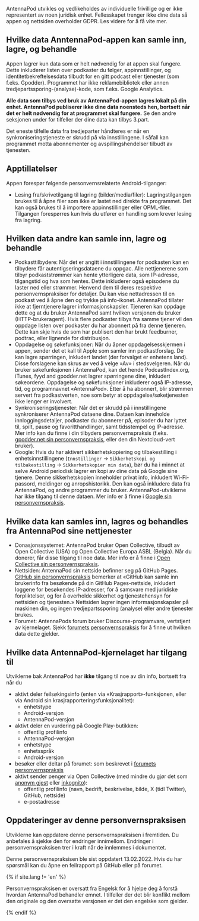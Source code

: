 AntennaPod utvikles og vedlikeholdes av individuelle frivillige og er ikke representert av noen juridisk enhet. Fellesskapet trenger ikke dine data så appen og nettsiden overholder GDPR. Les videre for å få vite mer.

## Hvilke data AnntennaPod-appen kan samle inn, lagre, og behandle

Appen lagrer kun data som er helt nødvendig for at appen skal fungere. Dette inkluderer listen over podkaster du følger, appinnstillinger, og identitetbekreftelsesdata tilbudt for en gitt podcast eller tjenester (som f.eks. Gpodder). Programmet har ikke reklamebibliotek eller annen tredjepartssporing-(analyse)-kode, som f.eks. Google Analytics.

**Alle data som tilbys ved bruk av AntennaPod-appen lagres lokalt på din enhet. AntennaPod publiserer ikke dine data noensteds hen, bortsett når det er helt nødvendig for at programmet skal fungere.** Se den andre seksjonen under for tilfeller der dine data kan tilbys 3.part.

Det eneste tilfelle data fra tredjeparter håndteres er når en synkroniseringstjeneste er skrudd på via innstillingene. I såfall kan programmet motta abonnementer og avspillingshendelser tilbudt av tjenesten.

## Apptillatelser

Appen forespør følgende personvernsrelaterte Android-tilganger:

- Lesing fra/skrivetilgang til lagring (bilder/media/filer): Lagringstilgangen brukes til å åpne filer som ikke er lastet ned direkte fra programmet. Det kan også brukes til å importere appinnstillinger eller OPML-filer. Tilgangen forespørres kun hvis du utfører en handling som krever lesing fra lagring.

## Hvilken data andre kan samle inn, lagre og behandle

- Podkasttilbydere: Når det er angitt i innstillingene for podkasten kan en tilbydere får autentigseringsdataene du oppgac. Alle nettjenerene som tilbyr podkaststrømmer kan hente ytterligere data, som IP-adresse, tilgangstid og hva som hentes. Dette inkluderer også episodene du laster ned eller strømmer. Henvend dem til deres respektive personvernspraksiser for detaljer. Du kan vise nettadressen til en podkast ved å åpne den og trykke på info-ikonet. AntennaPod tillater ikke at fjerntjenere lagrer informasjonskapsler. Tjeneren kan oppdage dette og at du bruker AntennaPod samt hvilken versjonen du bruker (HTTP-brukeragent). Hvis flere podkaster tilbys fra samme tjener vil den oppdage listen over podkaster du har abonnert på fra denne tjeneren. Dette kan skje hvis de som har publisert den har brukt feedburner, podtrac, eller lignende for distribusjon.
- Oppdagelse og søkefunksjoner: Når du åpner oppdagelsesskjermen i appen, sender det et kall til Apple som samler inn podkastforslag. De kan lagre spørringen, inkludert landet (der forvalget er enhetens land). Disse forslagene kan skrus av ved å velge »Av» i stedsvelgeren. Når du bruker søkefunksjonen i AntennaPod, kan det hende PodcastIndex.org, iTunes, fyyd and gpodder.net lagrer spørringene dine, inkludert søkeordene. Oppdagelse og søkefunksjoner inkluderer også IP-adresse, tid, og programnavnet «AntennaPod». Etter å ha abonnert, blir strømmen servert fra podkastverten, noe som betyr at oppdagelse/søketjenesten ikke lenger er involvert.
- Synkroniseringstjenester: Når det er skrudd på i innstillingene synkroniserer AntennaPod dataene dine. Dataen kan inneholde innloggingsdetaljer, podkaster du abonnerer på, episoder du har lyttet til, spilt, pause og favoritthandlinger, samt tidsstempel og IP-adresse. Mer info kan du finne i din tilbyders personvernspraksis (f.eks. [gpodder.net sin personvernspraksis](https://gpodder.net/privacy), eller den din Nextcloud-vert bruker).
- Google: Hvis du har aktivert sikkerhetskopiering og tilbakestilling i enhetsinnstillingene (`Innstillinger` → `Sikkerhetskopi og tilbakestilling` → `Sikkerhetskopier min data`), bør du ha i minnet at selve Android periodisk lagrer en kopi av dine data på Google sine tjenere. Denne sikkerhetskopien inneholder privat info, inkludert Wi-Fi-passord, meldinger og anropshistorikk. Den kan også inkludere data fra AntennaPod, og andre programmer du bruker. AntennaPod-utviklerne har ikke tilgang til denne dataen. Mer info er å finne i [Google sin personvernspraksis](https://policies.google.com).

## Hvilke data kan samles inn, lagres og behandles fra AntennaPod sine nettjenester

- Donasjonssystemet: AntennaPod bruker Open Collective, tilbudt av Open Collective (USA) og Open Collective Europa ASBL (Belgia). Når du donerer, får disse tilgang til noe data. Mer info er å finne i [Open Collective sin personvernspraksis](https://opencollective.com/privacypolicy).
- Nettsiden: AntennaPod sin nettside befinner seg på GitHub Pages. [GitHub sin personvernspraksis](https://docs.github.com/en/github/site-policy/github-privacy-statement#github-pages) bemerker at «GitHub kan samle inn brukerinfo fra besøkende på din GitHub Pages-nettside, inkludert loggene for besøkendes IP-adresser, for å samsvare med juridiske forpliktelser, og for å overholde sikkerhet og tjenestehensyn for nettsiden og tjenesten.» Nettsiden lagrer ingen informasjonskapsler på maskinen din, og ingen tredjepartssporing (analyse) eller andre tjenester brukes.
- Forumet: AntennaPods forum bruker Discourse-programvare, vertstjent av kjernelaget. Sjekk [forumets personvernspraksis](https://forum.antennapod.org/privacy) for å finne ut hvilken data dette gjelder.

## Hvilke data AntennaPod-kjernelaget har tilgang til

Utviklerne bak AntennaPod har **ikke** tilgang til noe av din info, bortsett fra når du

- aktivt deler feilsøkingsinfo (enten via «Krasjrapport»-funksjonen, eller via Android sin krasjrapporteringsfunksjonalitet):
   - enhetstype
   - Android-versjon
   - AntennaPod-versjon
- aktivt deler en vurdering på Google Play-butikken:
   - offentlig profilinfo
   - AntennaPod-versjon
   - enhetstype
   - enhetsspråk
   - Android-versjon
- besøker eller deltar på forumet: som beskrevet i [forumets personvernspraksis](https://forum.antennapod.org/privacy)
- aktivt sender penger via Open Collective (med mindre du gjør det som [anonym gjest](https://docs.opencollective.com/help/financial-contributors/payments#contributing-as-a-guest) eller [inkognito](https://docs.opencollective.com/help/financial-contributors/payments#select-a-contributor)):
   - offentlig profilinfo (navn, bedrift, beskrivelse, bilde, X (tidl Twitter), GitHub, nettside)
   - e-postadresse

## Oppdateringer av denne personvernspraksisen

Utviklerne kan oppdatere denne personvernspraksisen i fremtiden. Du anbefales å sjekke den for endringer innimellom. Endringer i personvernspraksisen trer i kraft når de innlemmes i dokumentet.

Denne personvernspraksisen ble sist oppdatert 13.02.2022. Hvis du har spørsmål kan du åpne en feilrapport på GitHub eller på forumet.

{% if site.lang != 'en' %}

Personvernspraksisen er oversatt fra Engelsk for å hjelpe deg å forstå hvordan AntennaPod behandler emnet. I tilfeller der det blir konflikt mellom den originale og den oversatte versjonen er det den engelske som gjelder.

{% endif %}
